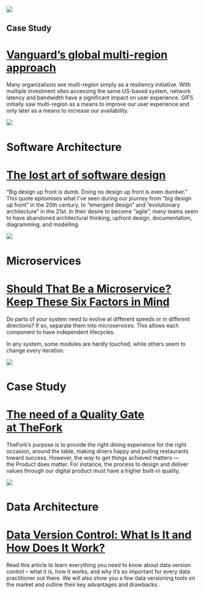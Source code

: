 [![](https://mcusercontent.com/219daa24bb0e9b48aea4bcfcf/images/9e39af62-e70c-051e-125a-81945d433c6d.jpeg)](https://medium.com/vanguard-technology/vanguards-global-multi-region-approach-c7bb22e7317a "")

## Case Study

# [Vanguard’s global multi-region approach](https://medium.com/vanguard-technology/vanguards-global-multi-region-approach-c7bb22e7317a)

Many organizations see multi-region simply as a resiliency initiative. With multiple investment sites accessing the same US-based system, network latency and bandwidth have a significant impact on user experience. GIFS initially saw multi-region as a means to improve our user experience and only later as a means to increase our availability.

[![](https://mcusercontent.com/219daa24bb0e9b48aea4bcfcf/images/3e21efd7-e17e-ecb5-02b4-001c4ec52d79.jpeg)](https://www.youtube.com/watch?v=UzFpFQgeEyc "")

# Software Architecture

# [The lost art of software design](https://www.youtube.com/watch?v=UzFpFQgeEyc)

“Big design up front is dumb. Doing no design up front is even dumber.” This quote epitomises what I’ve seen during our journey from “big design up front” in the 20th century, to “emergent design” and “evolutionary architecture” in the 21st. In their desire to become “agile”, many teams seem to have abandoned architectural thinking, upfront design, documentation, diagramming, and modelling.

[![](https://mcusercontent.com/219daa24bb0e9b48aea4bcfcf/images/0bd0485b-8093-d4dc-7504-984868a2965c.jpeg)](https://tanzu.vmware.com/content/blog/should-that-be-a-microservice-keep-these-six-factors-in-mind "")

# Microservices

# [Should That Be a Microservice? Keep These Six Factors in Mind](https://tanzu.vmware.com/content/blog/should-that-be-a-microservice-keep-these-six-factors-in-mind)

Do parts of your system need to evolve at different speeds or in different directions? If so, separate them into microservices. This allows each component to have independent lifecycles.

In any system, some modules are hardly touched, while others seem to change every iteration.

[![](https://mcusercontent.com/219daa24bb0e9b48aea4bcfcf/images/e3fb0706-a479-748b-8de1-fd8483f1738b.jpeg)](https://medium.com/thefork/the-need-of-a-quality-gate-at-thefork-8adf913adc6c "")

# Case Study

# [The need of a Quality Gate at TheFork](https://medium.com/thefork/the-need-of-a-quality-gate-at-thefork-8adf913adc6c)

TheFork’s purpose is to provide the right dining experience for the right occasion, around the table, making diners happy and pulling restaurants toward success. However, the way to get things achieved matters — the Product does matter. For instance, the process to design and deliver values through our digital product must have a higher built-in quality.

[![](https://mcusercontent.com/219daa24bb0e9b48aea4bcfcf/images/c6934816-f9b0-9db2-a4fb-7649eda9d3d0.png)](https://lakefs.io/data-version-control/ "")

# Data Architecture

# [Data Version Control: What Is It and How Does It Work?](https://lakefs.io/data-version-control/)

Read this article to learn everything you need to know about data version control – what it is, how it works, and why it’s so important for every data practitioner out there. We will also show you a few data versioning tools on the market and outline their key advantages and drawbacks.

